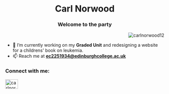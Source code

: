 
<h1 align="center">Carl Norwood</h1>
<h3 align="center">Welcome to the party</h3>
<p align="right"> <img src="https://res.cloudinary.com/dfilgmh3c/image/upload/v1746279149/monster-versus_xtpanj.gif" alt="carlnorwood12" /> </p>

- 🔭 I’m currently working on my **Graded Unit** and redesigning a website for a childrens' book on leukemia.
- 📫 Reach me at **ec2251934@edinburghcollege.ac.uk**

<h3 align="left">Connect with me:</h3>
<p align="left">
<a href="https://instagram.com/carlnorwoodk" target="blank"><img align="center" src="https://raw.githubusercontent.com/rahuldkjain/github-profile-readme-generator/master/src/images/icons/Social/instagram.svg" alt="carlnorwoodk" height="30" width="40" /></a>
</p>
<br><br><br>
